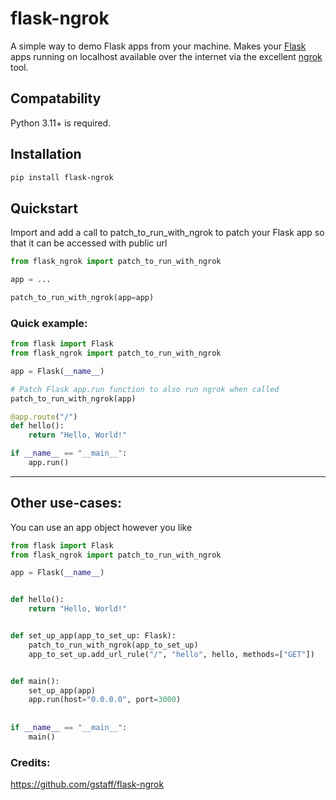 # flask-ngrok

A simple way to demo Flask apps from your machine.
Makes your [Flask](http://flask.pocoo.org/) apps running on localhost available
 over the internet via the excellent [ngrok](https://ngrok.com/) tool.

## Compatability
Python 3.11+ is required.

## Installation

```bash
pip install flask-ngrok
```

## Quickstart
Import and add a call to patch_to_run_with_ngrok to patch your Flask app so that it can be accessed with public url
```python 
from flask_ngrok import patch_to_run_with_ngrok

app = ...

patch_to_run_with_ngrok(app=app)
```

### Quick example:
```python
from flask import Flask
from flask_ngrok import patch_to_run_with_ngrok

app = Flask(__name__)

# Patch Flask app.run function to also run ngrok when called
patch_to_run_with_ngrok(app)  

@app.route("/")
def hello():
    return "Hello, World!"

if __name__ == "__main__":
    app.run()
```
---
## Other use-cases:
You can use an app object however you like
```python
from flask import Flask
from flask_ngrok import patch_to_run_with_ngrok

app = Flask(__name__)


def hello():
    return "Hello, World!"


def set_up_app(app_to_set_up: Flask):
    patch_to_run_with_ngrok(app_to_set_up)
    app_to_set_up.add_url_rule("/", "hello", hello, methods=["GET"])


def main():
    set_up_app(app)
    app.run(host="0.0.0.0", port=3000)
 
    
if __name__ == "__main__":
    main()
```


### Credits:
https://github.com/gstaff/flask-ngrok

